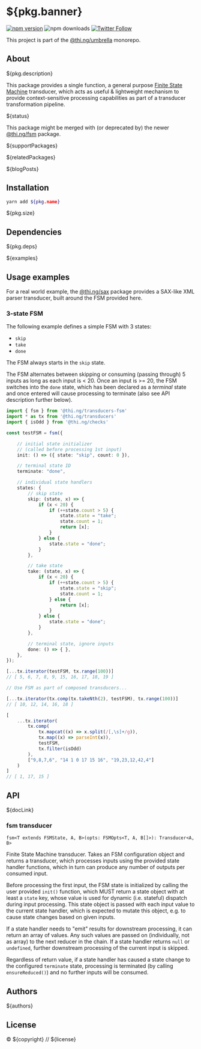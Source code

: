 # ${pkg.banner}

[![npm version](https://img.shields.io/npm/v/${pkg.name}.svg)](https://www.npmjs.com/package/${pkg.name})
![npm downloads](https://img.shields.io/npm/dm/${pkg.name}.svg)
[![Twitter Follow](https://img.shields.io/twitter/follow/thing_umbrella.svg?style=flat-square&label=twitter)](https://twitter.com/thing_umbrella)

This project is part of the
[@thi.ng/umbrella](https://github.com/thi-ng/umbrella/) monorepo.

<!-- TOC -->

## About

${pkg.description}

This package provides a single function, a general purpose [Finite State
Machine](https://en.wikipedia.org/wiki/Finite-state_machine) transducer,
which acts as useful & lightweight mechanism to provide
context-sensitive processing capabilities as part of a transducer
transformation pipeline.

${status}

This package might be merged with (or deprecated by) the newer
[@thi.ng/fsm](https://github.com/thi-ng/umbrella/tree/develop/packages/fsm)
package.

${supportPackages}

${relatedPackages}

${blogPosts}

## Installation

```bash
yarn add ${pkg.name}
```

${pkg.size}

## Dependencies

${pkg.deps}

${examples}

## Usage examples

For a real world example, the
[@thi.ng/sax](https://github.com/thi-ng/umbrella/tree/develop/packages/sax)
package provides a SAX-like XML parser transducer, built around the FSM
provided here.

### 3-state FSM

The following example defines a simple FSM with 3 states:

- `skip`
- `take`
- `done`

The FSM always starts in the `skip` state.

The FSM alternates between skipping or consuming (passing through) 5
inputs as long as each input is < 20. Once an input is >= 20, the FSM
switches into the `done` state, which has been declared as a *terminal*
state and once entered will cause processing to terminate (also see API
description further below).

```ts
import { fsm } from '@thi.ng/transducers-fsm'
import * as tx from '@thi.ng/transducers'
import { isOdd } from '@thi.ng/checks'

const testFSM = fsm({

    // initial state initializer
    // (called before processing 1st input)
    init: () => ({ state: "skip", count: 0 }),

    // terminal state ID
    terminate: "done",

    // individual state handlers
    states: {
        // skip state
        skip: (state, x) => {
            if (x < 20) {
                if (++state.count > 5) {
                    state.state = "take";
                    state.count = 1;
                    return [x];
                }
            } else {
                state.state = "done";
            }
        },

        // take state
        take: (state, x) => {
            if (x < 20) {
                if (++state.count > 5) {
                    state.state = "skip";
                    state.count = 1;
                } else {
                    return [x];
                }
            } else {
                state.state = "done";
            }
        },

        // terminal state, ignore inputs
        done: () => { },
    },
});

[...tx.iterator(testFSM, tx.range(100))]
// [ 5, 6, 7, 8, 9, 15, 16, 17, 18, 19 ]

// Use FSM as part of composed transducers...

[...tx.iterator(tx.comp(tx.takeNth(2), testFSM), tx.range(100))]
// [ 10, 12, 14, 16, 18 ]

[
    ...tx.iterator(
        tx.comp(
            tx.mapcat((x) => x.split(/[,\s]+/g)),
            tx.map((x) => parseInt(x)),
            testFSM,
            tx.filter(isOdd)
        ),
        ["9,8,7,6", "14 1 0 17 15 16", "19,23,12,42,4"]
    )
]
// [ 1, 17, 15 ]
```

## API

${docLink}

### fsm transducer

`fsm<T extends FSMState, A, B>(opts: FSMOpts<T, A, B[]>): Transducer<A, B>`

Finite State Machine transducer. Takes an FSM configuration object and
returns a transducer, which processes inputs using the provided state
handler functions, which in turn can produce any number of outputs per
consumed input.

Before processing the first input, the FSM state is initialized by
calling the user provided `init()` function, which MUST return a state
object with at least a `state` key, whose value is used for dynamic
(i.e. stateful) dispatch during input processing. This state object is
passed with each input value to the current state handler, which is
expected to mutate this object, e.g. to cause state changes based on
given inputs.

If a state handler needs to "emit" results for downstream processing, it
can return an array of values. Any such values are passed on
(individually, not as array) to the next reducer in the chain. If a
state handler returns `null` or `undefined`, further downstream
processing of the current input is skipped.

Regardless of return value, if a state handler has caused a state change
to the configured `terminate` state, processing is terminated (by calling
`ensureReduced()`) and no further inputs will be consumed.

## Authors

${authors}

## License

&copy; ${copyright} // ${license}
